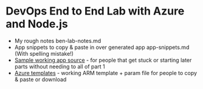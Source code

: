 # DevOps End to End Lab with Azure and Node.js

- My rough notes ben-lab-notes.md
- App snippets to copy & paste in over generated app app-snippets.md (With spelling mistake!)
- [Sample working app source](src) - for people that get stuck or starting later parts without needing to all of part 1
- [Azure templates](azure-templates) - working ARM template + param file for people to copy & paste or download

